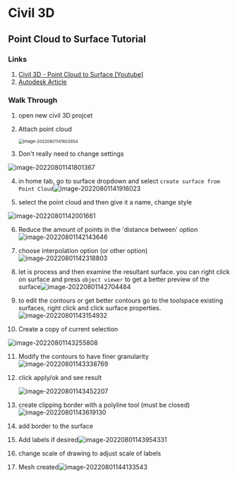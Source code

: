 

# Civil 3D



## Point Cloud to Surface Tutorial

### Links

1. [Civil 3D - Point Cloud to Surface [Youtube]](https://youtu.be/UixRizhZz68)
2. [Autodesk Article](https://knowledge.autodesk.com/search-result/caas/sfdcarticles/sfdcarticles/Creating-surfaces-from-AutoCAD-points.html)

### Walk Through

1. open new civil 3D projcet

2. Attach point cloud

   <img src="img\image-20220801141602654.png" alt="image-20220801141602654" style="zoom:67%;" />

3. Don't really need to change settings

![image-20220801141801367](img\image-20220801141801367.png)

4. in home tab, go to surface dropdown and select `create surface from Point Cloud`![image-20220801141916023](img\image-20220801141916023.png)

5. select the point cloud and then give it a name, change style

![image-20220801142001661](img\image-20220801142001661.png)

6. Reduce the amount of points in the 'distance between' option![image-20220801142143646](img\image-20220801142143646.png)

7. choose interpolation option (or other option)![image-20220801142318803](img\image-20220801142318803.png)

8. let is process and then examine the resultant surface. you can right click on surface and press `object viewer` to get a better preview of the surface![image-20220801142704484](img\image-20220801142704484.png)

9. to edit the contours or get better contours go to the toolspace existing surfaces, right click and click surface properties.![image-20220801143154932](img\image-20220801143154932.png)

10. Create a copy of current selection

![image-20220801143255808](img\image-20220801143255808.png)

11. Modify the contours to have finer granularity![image-20220801143338769](img\image-20220801143338769.png)

12. click apply/ok and see result

    ![image-20220801143452207](img\image-20220801143452207.png)

12. create clipping border with a polyline tool (must be closed)![image-20220801143619130](img\image-20220801143619130.png)

13. add border to the surface
14. Add labels if desired![image-20220801143954331](img\image-20220801143954331.png)

15. change scale of drawing to adjust scale of labels

16. Mesh created![image-20220801144133543](img\image-20220801144133543.png)